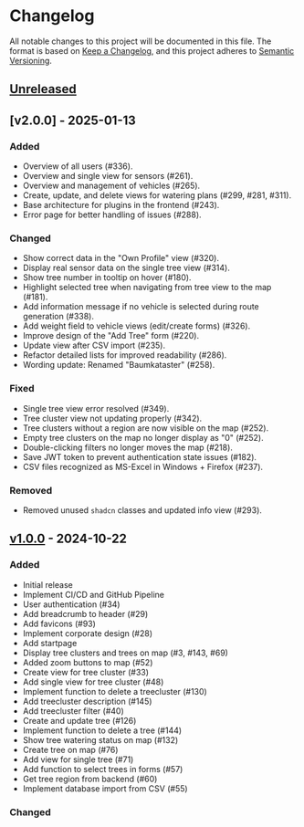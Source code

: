 # Changelog

All notable changes to this project will be documented in this file. The format is based on [Keep a Changelog](https://keepachangelog.com/en/1.1.0/), and this project adheres to [Semantic Versioning](https://semver.org/spec/v2.0.0.html).

## [Unreleased]

## [v2.0.0] - 2025-01-13

### Added
- Overview of all users (#336).
- Overview and single view for sensors (#261).
- Overview and management of vehicles (#265).
- Create, update, and delete views for watering plans (#299, #281, #311).
- Base architecture for plugins in the frontend (#243).
- Error page for better handling of issues (#288).

### Changed
- Show correct data in the "Own Profile" view (#320).
- Display real sensor data on the single tree view (#314).
- Show tree number in tooltip on hover (#180).
- Highlight selected tree when navigating from tree view to the map (#181).
- Add information message if no vehicle is selected during route generation (#338).
- Add weight field to vehicle views (edit/create forms) (#326).
- Improve design of the "Add Tree" form (#220).
- Update view after CSV import (#235).
- Refactor detailed lists for improved readability (#286).
- Wording update: Renamed "Baumkataster" (#258).

### Fixed
- Single tree view error resolved (#349).
- Tree cluster view not updating properly (#342).
- Tree clusters without a region are now visible on the map (#252).
- Empty tree clusters on the map no longer display as "0" (#252).
- Double-clicking filters no longer moves the map (#218).
- Save JWT token to prevent authentication state issues (#182).
- CSV files recognized as MS-Excel in Windows + Firefox (#237).

### Removed
- Removed unused `shadcn` classes and updated info view (#293).


## [v1.0.0] - 2024-10-22

### Added

- Initial release
- Implement CI/CD and GitHub Pipeline
- User authentication (#34)
- Add breadcrumb to header (#29)
- Add favicons (#93)
- Implement corporate design (#28)
- Add startpage
- Display tree clusters and trees on map (#3, #143, #69)
- Added zoom buttons to map (#52)
- Create view for tree cluster (#33)
- Add single view for tree cluster (#48)
- Implement function to delete a treecluster (#130)
- Add treecluster description (#145)
- Add treecluster filter (#40)
- Create and update tree (#126)
- Implement function to delete a tree (#144)
- Show tree watering status on map (#132)
- Create tree on map (#76)
- Add view for single tree (#71)
- Add function to select trees in forms (#57)
- Get tree region from backend (#60)
- Implement database import from CSV (#55)

### Changed

[Unreleased]: https://github.com/green-ecolution/green-ecolution-frontend/compare/v1.0.0...HEAD
[v1.0.0]: https://github.com/green-ecolution/green-ecolution-frontend/compare/c0b0e1...v1.0.0
